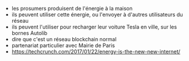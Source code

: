 - les prosumers produisent de l'énergie à la maison
- ils peuvent utiliser cette énergie, ou l'envoyer à d'autres utilisateurs du réseau
- ils peuvent l'utiliser pour recharger leur voiture Tesla en ville, sur les bornes Autolib
- dire que c'est un réseau blockchain normal
- partenariat particulier avec Mairie de Paris
- https://techcrunch.com/2017/01/22/energy-is-the-new-new-internet/
